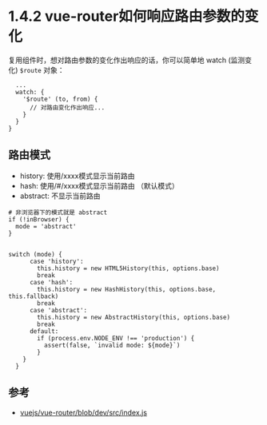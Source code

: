 # 1.4.2 vue-router如何响应路由参数的变化


复用组件时，想对路由参数的变化作出响应的话，你可以简单地 watch (监测变化) `$route` 对象：

```
  ...
  watch: {
    '$route' (to, from) {
      // 对路由变化作出响应...
    }
  }
}
```




## 路由模式

- history: 使用/xxxx模式显示当前路由
- hash: 使用/#/xxxx模式显示当前路由 （默认模式）
- abstract: 不显示当前路由


```
# 非浏览器下的模式就是 abstract
if (!inBrowser) {
  mode = 'abstract'
}
    
    
switch (mode) {
      case 'history':
        this.history = new HTML5History(this, options.base)
        break
      case 'hash':
        this.history = new HashHistory(this, options.base, this.fallback)
        break
      case 'abstract':
        this.history = new AbstractHistory(this, options.base)
        break
      default:
        if (process.env.NODE_ENV !== 'production') {
          assert(false, `invalid mode: ${mode}`)
        }
    }
  }
```


## 参考
- [vuejs/vue-router/blob/dev/src/index.js](https://github.com/vuejs/vue-router/blob/dev/src/index.js)
